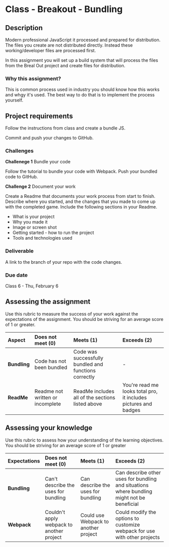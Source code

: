 # Class - Breakout - Bundling

## Description 

Modern professional JavaScript it processed and prepared for distribution. The files you create are not distributed directly. Instead these working/developer files are processed first. 

In this assignment you will set up a build system that will process the files from the Breal Out project and create files for distribution. 

### Why this assignment?

This is common process used in industry you should know how this works and whgy it's used. The best way to do that is to implement the process yourself. 

## Project requirements

Follow the instructions from class and create a bundle JS. 

Commit and push your changes to GitHub. 

### Challenges 

**Challenege 1** Bundle your code

Follow the tutorial to bundle your code with Webpack. Push your bundled code to GitHub. 


**Challenge 2** Document your work

Create a Readme that documents your work process from start to finish. Describe where you started, and the changes that you made to come up with the completed game. Include the following sections in your Readme. 

- What is your project
- Why you made it
- Image or screen shot
- Getting started - how to run the project
- Tools and technologies used

### Deliverable

A link to the branch of your repo with the code changes.

### Due date

Class 6 - Thu, February 6

## Assessing the assignment

Use this rubric to measure the success of your work against the expectations of the assignment. You should be striving for an average score of 1 or greater.

| Aspect | Does not meet (0) | Meets (1) | Exceeds (2) |
|:-------------|:--------------|:-----|:---------|
| **Bundling** | Code has not been bundled | Code was successfully bundled and functions correctly | - |
| **ReadMe** | Readme not written or incomplete | ReadMe includes all of the sections listed above | You're read me looks total pro, it includes pictures and badges | 

## Assessing your knowledge

Use this rubric to assess how your understanding of the learning objectives. You should be striving for an average score of 1 or greater

| Expectations | Does not meet (0) | Meets (1) | Exceeds (2) |
|:-------------|:--------------|:-----|:---------|
| **Bundling** | Can't describe the uses for bundling | Can describe the uses for bundling | Can describe other uses for bundling and situations where bundling might not be beneficial |
| **Webpack** | Couldn't apply webpack to another project | Could use Webpack to another project | Could modify the options to customize webpack for use with other projects |